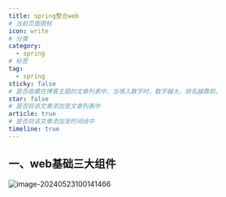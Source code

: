 ```yaml
---
title: spring整合web
# 当前页面图标
icon: write
# 分类
category:
  - spring
# 标签
tag:
  - spring
sticky: false
# 是否收藏在博客主题的文章列表中，当填入数字时，数字越大，排名越靠前。
star: false
# 是否将该文章添加至文章列表中
article: true
# 是否将该文章添加至时间线中
timeline: true
---
```




## 一、web基础三大组件

![image-20240523100141466](https://blog-img-store1.oss-cn-guangzhou.aliyuncs.com/img/image-20240523100141466.png)